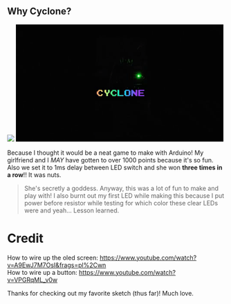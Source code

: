 ## Why Cyclone?

<img src="lightCyclone.gif"/>
<img src="darkCyclone.gif"/>

Because I thought it would be a neat game to make with Arduino! My girlfriend and I
<i>MAY</i> have gotten to over 1000 points because it's so fun. Also we set it to
1ms delay between LED switch and she won <b>three times in a row</b>!! It was nuts. 
> She's secretly a goddess.
Anyway, this was a lot of fun to make and play with! I also burnt out my first LED 
while making this because I put power before resistor while testing for which color 
these clear LEDs were and yeah... Lesson learned.

# Credit

How to wire up the oled screen:  https://www.youtube.com/watch?v=A9EwJ7M7OsI&frags=pl%2Cwn <br/>
How to wire up a button:         https://www.youtube.com/watch?v=VPGRqML_v0w <br/>

Thanks for checking out my favorite sketch (thus far)! Much love.
